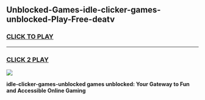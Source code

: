 
## Unblocked-Games-idle-clicker-games-unblocked-Play-Free-deatv
<h3>
<a href="https://premium76.site?title=idle-clicker-games-unblocked&ref=18A">CLICK TO PLAY</a></h3>
<hr>

<h3>
<a href="https://premium76.site?title=idle-clicker-games-unblocked&ref=18A">CLICK 2 PLAY</a>
  
</h3>

<a href="https://premium76.site?title=idle-clicker-games-unblocked&ref=18A"><img src="https://clearcache.store/games.png"></a>


**idle-clicker-games-unblocked games unblocked: Your Gateway to Fun and Accessible Online Gaming**
